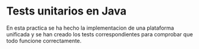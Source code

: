 # Tests unitarios en Java

En esta practica se ha hecho la implementacion de una plataforma unificada y se han creado los tests correspondientes para comprobar que todo funcione correctamente.

